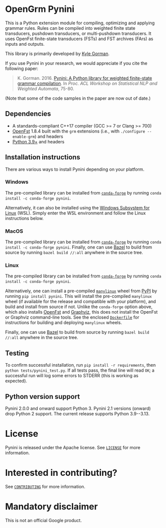 # OpenGrm Pynini

This is a Python extension module for compiling, optimizing and applying grammar
rules. Rules can be compiled into weighted finite state transducers, pushdown
transducers, or multi-pushdown transducers. It uses OpenFst finite-state
transducers (FSTs) and FST archives (FArs) as inputs and outputs.

This library is primarily developed by [Kyle Gorman](mailto:kbg@google.com).

If you use Pynini in your research, we would appreciate if you cite the
following paper:

> K. Gorman. 2016. [Pynini: A Python library for weighted finite-state grammar
> compilation](http://openfst.cs.nyu.edu/twiki/pub/GRM/Pynini/pynini-paper.pdf).
> In *Proc. ACL Workshop on Statistical NLP and Weighted Automata*, 75-80.

(Note that some of the code samples in the paper are now out of date.)

## Dependencies

-   A standards-compliant C++17 compiler (GCC \>= 7 or Clang \>= 700)
-   [OpenFst](http://openfst.org) 1.8.4 built with the `grm` extensions (i.e., with
    `./configure --enable-grm`) and headers
-   [Python 3.9+](https://www.python.org) and headers

## Installation instructions

There are various ways to install Pynini depending on your platform.

### Windows

The pre-compiled library can be installed from
[`conda-forge`](https://conda-forge.org/) by running
`conda install -c conda-forge pynini`.

Alternatively, it can also be installed using the [Windows Subsystem for
Linux](https://docs.microsoft.com/en-us/windows/wsl/install-win10) (WSL). Simply
enter the WSL environment and follow the Linux instructions below.

### MacOS

The pre-compiled library can be installed from
[`conda-forge`](https://conda-forge.org/) by running
`conda install -c conda-forge pynini`.
Finally, one can use [Bazel](https://bazel.build) to build from source by
running `bazel build //:all` anywhere in the source tree.

### Linux

The pre-compiled library can be installed from
[`conda-forge`](https://conda-forge.org/) by running
`conda install -c conda-forge pynini`.

Alternatively, one can install a pre-compiled
[`manylinux`](https://github.com/pypa/manylinux) wheel from
[PyPI](https://pypi.org/) by running `pip install pynini`. This will install the
pre-compiled `manylinux` wheel (if available for the release and compatible with
your platform), and build and install from source if not. Unlike the
`conda-forge` option above, which also installs [OpenFst](http://openfst.org/)
and [Graphviz](https://graphviz.org/), this does not install the OpenFst or
Graphviz command-line tools. See the enclosed
[`Dockerfile`](third_party/Dockerfile) for instructions for building and
deploying `manylinux` wheels.

Finally, one can use [Bazel](https://bazel.build) to build from source by
running `bazel build //:all` anywhere in the source tree.

## Testing

To confirm successful installation, run `pip install -r requirements`, then
`python tests/pynini_test.py`. If all tests pass, the final line will read `OK`;
a successful run will log some errors to STDERR (this is working as expected).

## Python version support

Pynini 2.0.0 and onward support Python 3. Pynini 2.1 versions (onward) drop
Python 2 support. The current release supports Python 3.9--3.13.

# License

Pynini is released under the Apache license. See [`LICENSE`](LICENSE) for more
information.

# Interested in contributing?

See [`CONTRIBUTING`](CONTRIBUTING) for more information.

# Mandatory disclaimer

This is not an official Google product.
